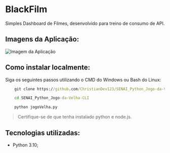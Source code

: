 # BlackFilm

Simples Dashboard de Filmes, desenvolvido para treino de consumo de API.

## Imagens da Aplicação:

![Imagem da Aplicação](https://github.com/ChristianDev123/SENAI_ReactJS_BlackFilms/blob/main/blackFilms.png)

## Como instalar localmente:

Siga os seguintes passos utilizando o CMD do Windows ou Bash do Linux:

```cmd
    git clone https://github.com/ChristianDev123/SENAI_Python_Jogo-da-Velha-CLI.git
```
```cmd
    cd SENAI_Python_Jogo-da-Velha-CLI
```
```cmd
    python jogoVelha.py
```

> Certifique-se de que tenha instalado python e node.js.

## Tecnologias utilizadas:

- Python 3.10;
